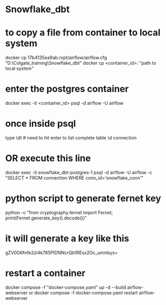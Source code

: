 # Snowflake_dbt

# to copy a file from container to local system
docker cp 17b4135ea9ab:/opt/airflow/airflow.cfg "D:\Colgate_training\Snowflake_dbt"
docker cp <container_id>:<complete path of file in container> "path to local system"


# enter the postgres container 
docker exec -it <container_id> psql -d airflow -U airflow

# once inside psql
type 
\dt # need to hit enter to list complete table
\d connection

# OR execute this line
 docker exec -it snowflake_dbt-postgres-1 psql -d airflow -U airflow -c "SELECT * FROM connection WHERE conn_id='snowflake_conn'"

 # python script to generate fernet key
 python -c "from cryptography.fernet import Fernet; print(Fernet.generate_key().decode())"

 # it will generate a key like this
 gZV0G6fnfe2zl4k785PIDNNcrQb1REsx2Oc_umnlsys=

 # restart a container
 docker compose  -f "docker-compose.yaml" up -d --build airflow-webserver
 or
 docker compose -f docker-compose.yaml restart airflow-webserver